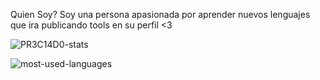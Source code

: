 Quien Soy?
Soy una persona apasionada por aprender nuevos lenguajes que ira publicando tools en su perfil <3

![PR3C14D0-stats](https://github-readme-stats.vercel.app/api?username=PR3C14D0&show_icons=true&theme=dark "Stats")

![most-used-languages](https://github-readme-stats.vercel.app/api/top-langs/?username=PR3C14D0&layout=compact&theme=dark "Languages")
